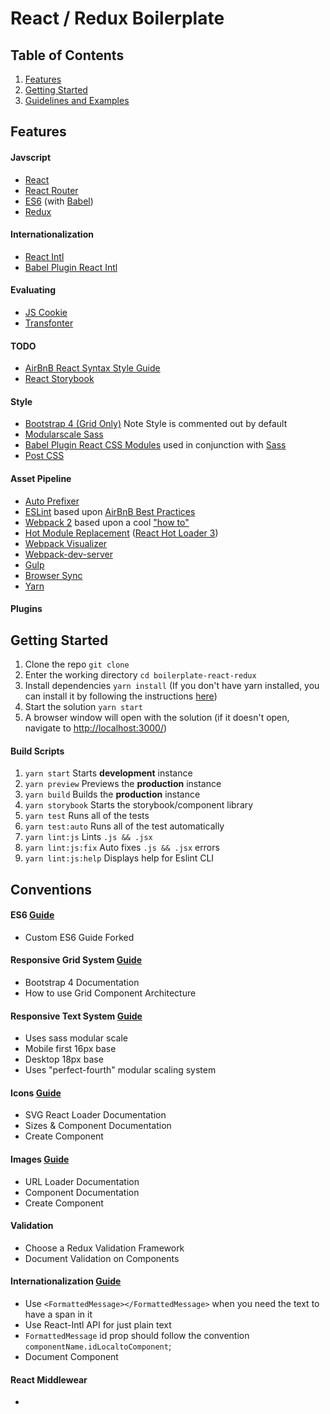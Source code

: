 # React / Redux Boilerplate

## Table of Contents
  1. [Features](#features)
  2. [Getting Started](#getting-started)
  3. [Guidelines and Examples]()

## Features
#### Javscript
- [React](https://facebook.github.io/react) 
- [React Router](https://reacttraining.com/react-router/)
- [ES6](http://es6-features.org) (with [Babel](https://babeljs.io))
- [Redux](http://redux.js.org/)

#### Internationalization
- [React Intl](https://github.com/yahoo/react-intl)
- [Babel Plugin React Intl](https://github.com/yahoo/babel-plugin-react-intl)

#### Evaluating
- [JS Cookie](https://github.com/js-cookie/js-cookie)
- [Transfonter]()

#### TODO
- [AirBnB React Syntax Style Guide](https://github.com/airbnb/javascript/tree/master/react)
- [React Storybook](https://github.com/storybooks/storybook)
  
#### Style
- [Bootstrap 4 (Grid Only)](https://v4-alpha.getbootstrap.com/) Note Style is commented out by default
- [Modularscale Sass](https://github.com/modularscale/modularscale-sass)
- [Babel Plugin React CSS Modules](https://github.com/gajus/babel-plugin-react-css-modules) used in conjunction with [Sass](http://sass-lang.com/documentation/file.SCSS_FOR_SASS_USERS.html)
- [Post CSS](https://github.com/postcss/postcss)

#### Asset Pipeline
- [Auto Prefixer](https://github.com/postcss/autoprefixer)
- [ESLint](http://eslint.org/) based upon [AirBnB Best Practices](https://github.com/airbnb/javascript/tree/master/linters)
- [Webpack 2](https://webpack.js.org/) based upon a cool ["how to"](https://blog.madewithenvy.com/getting-started-with-webpack-2-ed2b86c68783)
- [Hot Module Replacement](https://medium.com/@dan_abramov/hot-reloading-in-react-1140438583bf#.xh6v0ht7j) ([React Hot Loader 3](https://github.com/gaearon/react-hot-loader/issues/243))
- [Webpack Visualizer](https://chrisbateman.github.io/webpack-visualizer/)
- [Webpack-dev-server](https://webpack.js.org/how-to/develop/#webpack-dev-server)
- [Gulp](http://gulpjs.com/)
- [Browser Sync](https://www.browsersync.io/)
- [Yarn](https://yarnpkg.com/en/)

#### Plugins


## Getting Started
  1. Clone the repo `git clone`
  2. Enter the working directory `cd boilerplate-react-redux`
  3. Install dependencies `yarn install` (If you don't have yarn installed, you can install it by following the instructions [here](https://yarnpkg.com/lang/en/docs/install/))
  4. Start the solution `yarn start`
  5. A browser window will open with the solution (if it doesn't open, navigate to [http://localhost:3000/](http://localhost:3000))

#### Build Scripts
  1. `yarn start` Starts **development** instance
  2. `yarn preview` Previews the **production** instance
  3. `yarn build` Builds the **production** instance
  4. `yarn storybook` Starts the storybook/component library
  5. `yarn test` Runs all of the tests
  6. `yarn test:auto` Runs all of the test automatically
  7. `yarn lint:js` Lints `.js && .jsx`
  8. `yarn lint:js:fix` Auto fixes `.js && .jsx` errors
  8. `yarn lint:js:help` Displays help for Eslint CLI

## Conventions

#### ES6 [Guide]()
  - Custom ES6 Guide Forked

#### Responsive Grid System [Guide]()
  - Bootstrap 4 Documentation
  - How to use Grid Component Architecture

#### Responsive Text System [Guide](https://github.com/modularscale/modularscale-sass)
  - Uses sass modular scale
  - Mobile first 16px base
  - Desktop 18px base
  - Uses "perfect-fourth" modular scaling system

#### Icons [Guide]()
  - SVG React Loader Documentation
  - Sizes & Component Documentation
  - Create Component

#### Images [Guide]()
  - URL Loader Documentation
  - Component Documentation
  - Create Component

#### Validation
  - Choose a Redux Validation Framework
  - Document Validation on Components

#### Internationalization [Guide](https://www.smashingmagazine.com/2017/01/internationalizing-react-apps/)
  - Use `<FormattedMessage></FormattedMessage>` when you need the text to have a span in it
  - Use React-Intl API for just plain text
  - `FormattedMessage` id prop should follow the convention `componentName.idLocaltoComponent`;
  - Document Component

#### React Middlewear
 - 
